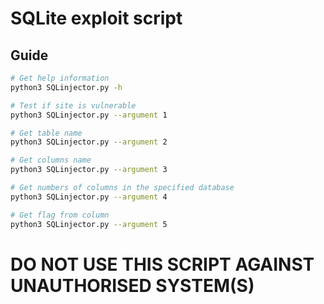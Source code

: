 # SQLite exploit script

## Guide

``` bash
# Get help information
python3 SQLinjector.py -h

# Test if site is vulnerable
python3 SQLinjector.py --argument 1

# Get table name
python3 SQLinjector.py --argument 2

# Get columns name
python3 SQLinjector.py --argument 3

# Get numbers of columns in the specified database
python3 SQLinjector.py --argument 4

# Get flag from column
python3 SQLinjector.py --argument 5
```

# DO NOT USE THIS SCRIPT AGAINST UNAUTHORISED SYSTEM(S)
